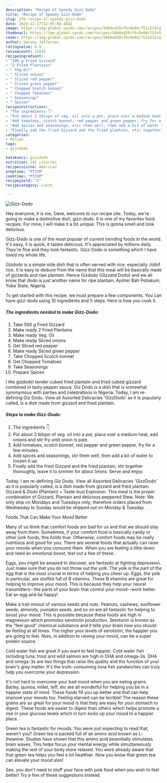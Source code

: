 ```yaml
---
description: "Recipe of Speedy Gizz-Dodo"
title: "Recipe of Speedy Gizz-Dodo"
slug: 376-recipe-of-speedy-gizz-dodo
date: 2020-12-17T12:05:08.458Z
image: https://img-global.cpcdn.com/recipes/50b0ed20cf6c8e0d/751x532cq70/gizz-dodo-recipe-main-photo.jpg
thumbnail: https://img-global.cpcdn.com/recipes/50b0ed20cf6c8e0d/751x532cq70/gizz-dodo-recipe-main-photo.jpg
cover: https://img-global.cpcdn.com/recipes/50b0ed20cf6c8e0d/751x532cq70/gizz-dodo-recipe-main-photo.jpg
author: Harvey Jefferson
ratingvalue: 4.9
reviewcount: 22035
recipeingredient:
- "500 g Fried Gizzard"
- "2 Fried Plantains"
- " Veg Oil"
- " Sliced onions"
- " Sliced red pepper"
- " Sliced green pepper"
- " Chopped Scotch bonnet"
- " Chopped Tomatoes"
- " Seasonings"
- " Spices"
recipeinstructions:
- "The ingredients 👇"
- "Put about 3 tblspn of veg. oil into a pot, place over a medium heat, add onions and stir fry until onion is pale."
- "Add tomatoes, scotch bonnet, red pepper and green pepper, fry for a few minutes."
- "Add spices and seasonings, stir them well, then add a bit of water to loosen it up."
- "Finally add the fried Gizzard and the fried plantain, stir together thoroughly, leave it to simmer for about 5mins. Serve and enjoy."
categories:
- Recipe
tags:
- gizzdodo

katakunci: gizzdodo 
nutrition: 141 calories
recipecuisine: American
preptime: "PT37M"
cooktime: "PT35M"
recipeyield: "2"
recipecategory: Lunch

---
```



![Gizz-Dodo](https://img-global.cpcdn.com/recipes/50b0ed20cf6c8e0d/751x532cq70/gizz-dodo-recipe-main-photo.jpg)

Hey everyone, it is me, Dave, welcome to our recipe site. Today, we're going to make a distinctive dish, gizz-dodo. It is one of my favorites food recipes. For mine, I will make it a bit unique. This is gonna smell and look delicious.

Gizz-Dodo is one of the most popular of current trending foods in the world. It's easy, it is quick, it tastes delicious. It's appreciated by millions daily. They're fine and they look fantastic. Gizz-Dodo is something which I have loved my whole life.

Gizdodo is a simple side dish that is often served with rice; especially Jollof rice. It is easy to deduce from the name that this meal will be basically made of gizzards and ripe plantain. Hence Gizdodo (Gizzard Dodo) and we all know that dodo is just another name for ripe plantain. Aysher Bah Potiskum, Yobe State, Nigeria.


To get started with this recipe, we must prepare a few components. You can have gizz-dodo using 10 ingredients and 5 steps. Here is how you cook it.

<!--inarticleads1-->

##### The ingredients needed to make Gizz-Dodo:

1. Take 500 g Fried Gizzard
1. Make ready 2 Fried Plantains
1. Make ready  Veg. Oil
1. Make ready  Sliced onions
1. Get  Sliced red pepper
1. Make ready  Sliced green pepper
1. Take  Chopped Scotch bonnet
1. Get  Chopped Tomatoes
1. Take  Seasonings
1. Prepare  Spices


I like gizdodo! tender cubed fried plantain and fried cubed gizzard combined in tasty pepper sauce. Giz Dodo is a dish that is somewhat synonymous with parties and celebrations in Nigeria. Today, I am re-defining Giz Dodo. View all Assorted Delicacies &#39;GizzDodo&#39; as it is popularly called, is a dish made from gizzard and fried plantain. 

<!--inarticleads2-->

##### Steps to make Gizz-Dodo:

1. The ingredients 👇
1. Put about 3 tblspn of veg. oil into a pot, place over a medium heat, add onions and stir fry until onion is pale.
1. Add tomatoes, scotch bonnet, red pepper and green pepper, fry for a few minutes.
1. Add spices and seasonings, stir them well, then add a bit of water to loosen it up.
1. Finally add the fried Gizzard and the fried plantain, stir together thoroughly, leave it to simmer for about 5mins. Serve and enjoy.


Today, I am re-defining Giz Dodo. View all Assorted Delicacies &#39;GizzDodo&#39; as it is popularly called, is a dish made from gizzard and fried plantain. Gizzard &amp; Dodo (Plantain) = Taste-bud Explosion. This meal is the proper combination of Gizzard, Plantain and delicious peppered Stew. Note: We only ship on Mondays and Tuesdays only; therefore orders placed from Wednesday to Sunday would be shipped out on Monday &amp; Tuesday. 

Foods That Can Make Your Mood Better


Many of us think that comfort foods are bad for us and that we should stay away from them. Sometimes, if your comfort food is basically candy or other junk foods, this holds true. Otherwise, comfort foods may be really nutritious and good for you. There are several foods that actually can raise your moods when you consume them. When you are feeling a little down and need an emotional boost, test out a few of these.

Eggs, you might be amazed to discover, are fantastic at fighting depression. Just make sure that you do not throw out the yolk. The yolk is the part of the egg that is the most crucial in terms of helping you cheer up. Eggs, the yolk in particular, are stuffed full of B vitamins. These B vitamins are great for helping to improve your mood. This is because they help your neural transmitters--the parts of your brain that control your mood--work better. Eat an egg and be happy!

Make a trail mixout of various seeds and nuts. Peanuts, cashews, sunflower seeds, almonds, pumpkin seeds, and so on are all fantastic for helping to boost your mood. This is possible because these foods are high in magnesium which promotes serotonin production. Serotonin is known as the "feel good" chemical substance and it tells your brain how you should be feeling at all times. The higher your levels of serotonin, the happier you are going to feel. Nuts, in addition to raising your mood, can be a super protein source.

Cold water fish are great if you want to feel happier. Cold water fish including tuna, trout and wild salmon are high in DHA and omega-3s. DHA and omega-3s are two things that raise the quality and the function of your brain's grey matter. It's the truth: consuming tuna fish sandwiches can truly help you overcome your depression. 

It's not hard to overcome your bad mood when you are eating grains. Barley, quinoa, millet, teff, etc are all wonderful for helping you be in a happier state of mind. These foods fill you up better and that can help improve your moods too. Feeling starved can be terrible! The reason these grains are so great for your mood is that they are easy for your stomach to digest. These foods are easier to digest than others which helps promote a rise in your glucose levels which in turn kicks up your mood to a happier place.

Green tea is fantastic for moods. You were just expecting to read that, weren't you? Green tea is packed full of an amino acid known as L-theanine. Studies have shown that this amino acid essentially stimulates brain waves. This helps focus your mental energy while simultaneously making the rest of your body more relaxed. You were already aware that that green tea helps you feel a lot healthier. Now you know that green tea can elevate your mood also!

See, you don't need to stuff your face with junk food when you wish to feel better! Try  a few  of  these  suggestions  instead.

